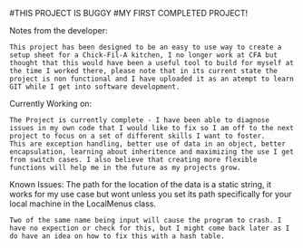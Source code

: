 #THIS PROJECT IS BUGGY
#MY FIRST COMPLETED PROJECT!

Notes from the developer:

    This project has been designed to be an easy to use way to create a setup sheet for a Chick-Fil-A kitchen, I no longer work at CFA but thought that this would have been a useful tool to build for myself at the time I worked there, please note that in its current state the project is non functional and I have uploaded it as an atempt to learn GIT while I get into software development. 

Currently Working on:

    The Project is currently complete - I have been able to diagnose issues in my own code that I would like to fix so I am off to the next project to focus on a set of different skills I want to foster. 
    This are exception handling, better use of data in an object, better encapsulation, learning about inheritence and maximizing the use I get from switch cases. I also believe that creating more flexible functions will help me in the future as my projects grow. 

Known Issues:
    The path for the location of the data is a static string, it works for my use case but wont unless you set its path specifically for your local machine in the LocalMenus class.

    Two of the same name being input will cause the program to crash. I have no expection or check for this, but I might come back later as I do have an idea on how to fix this with a hash table. 
